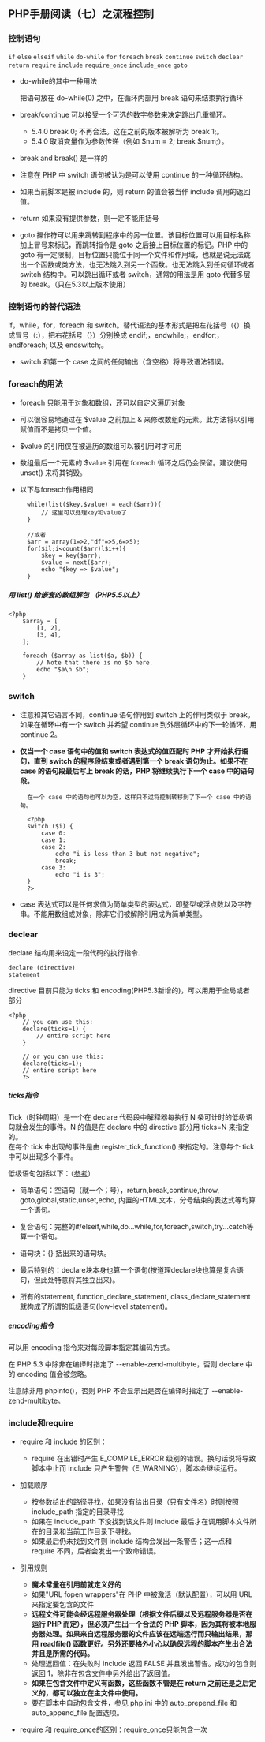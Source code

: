 ## PHP手册阅读（七）之流程控制

### 控制语句

`if` `else` `elseif` `while` `do-while` `for` `foreach` `break` `continue` `switch` `declear` `return` `require` `include` `require_once` `include_once` `goto`

+ do-while的其中一种用法

 	把语句放在 do-while(0) 之中，在循环内部用 break 语句来结束执行循环

+ break/continue 可以接受一个可选的数字参数来决定跳出几重循环。

	+ 5.4.0 break 0; 不再合法。这在之前的版本被解析为 break 1;。  
	+ 5.4.0 取消变量作为参数传递（例如 $num = 2; break $num;）。 

+ break and break() 是一样的
+ 注意在 PHP 中 switch 语句被认为是可以使用 continue 的一种循环结构。 
+ 如果当前脚本是被 include 的，则 return 的值会被当作 include 调用的返回值。
+ return 如果没有提供参数，则一定不能用括号
+ goto 操作符可以用来跳转到程序中的另一位置。该目标位置可以用目标名称加上冒号来标记，而跳转指令是 goto 之后接上目标位置的标记。PHP 中的 goto 有一定限制，目标位置只能位于同一个文件和作用域，也就是说无法跳出一个函数或类方法，也无法跳入到另一个函数。也无法跳入到任何循环或者 switch 结构中。可以跳出循环或者 switch，通常的用法是用 goto 代替多层的 break。（只在5.3以上版本使用） 

### 控制语句的替代语法

 if，while，for，foreach 和 switch。替代语法的基本形式是把左花括号（{）换成冒号（:），把右花括号（}）分别换成 endif;，endwhile;，endfor;，endforeach; 以及 endswitch;。

+ switch 和第一个 case 之间的任何输出（含空格）将导致语法错误。

### foreach的用法

+ foreach 只能用于对象和数组，还可以自定义遍历对象
+ 可以很容易地通过在 $value 之前加上 & 来修改数组的元素。此方法将以引用赋值而不是拷贝一个值。
+ $value 的引用仅在被遍历的数组可以被引用时才可用
+ 数组最后一个元素的 $value 引用在 foreach 循环之后仍会保留。建议使用 unset() 来将其销毁。
+ 以下与foreach作用相同

		while(list($key,$value) = each($arr)){
	    	// 这里可以处理key和value了
		}

		//或者
		$arr = array(1=>2,"df"=>5,6=>5);
		for($il;i<count($arr)l$i++){
		    $key = key($arr);
		    $value = next($arr);
		    echo "$key => $value";
		}

##### 用 list() 给嵌套的数组解包 （PHP5.5以上）

	<?php
		$array = [
		    [1, 2],
		    [3, 4],
		];
		
		foreach ($array as list($a, $b)) {
		    // Note that there is no $b here.
		    echo "$a\n $b";
		}

### switch

+ 注意和其它语言不同，continue 语句作用到 switch 上的作用类似于 break。如果在循环中有一个 switch 并希望 continue 到外层循环中的下一轮循环，用 continue 2。 
+ **仅当一个 case 语句中的值和 switch 表达式的值匹配时 PHP 才开始执行语句，直到 switch 的程序段结束或者遇到第一个 break 语句为止。如果不在 case 的语句段最后写上 break 的话，PHP 将继续执行下一个 case 中的语句段。**

		在一个 case 中的语句也可以为空，这样只不过将控制转移到了下一个 case 中的语句。 

		<?php
		switch ($i) {
		    case 0:
		    case 1:
		    case 2:
		        echo "i is less than 3 but not negative";
		        break;
		    case 3:
		        echo "i is 3";
		}
		?> 

+ case 表达式可以是任何求值为简单类型的表达式，即整型或浮点数以及字符串。不能用数组或对象，除非它们被解除引用成为简单类型。

### declear

 declare 结构用来设定一段代码的执行指令.

	declare (directive)
    statement
 directive 目前只能为 ticks 和 encoding(PHP5.3新增的)，可以用用于全局或者部分

	<?php
		// you can use this:
		declare(ticks=1) {
		    // entire script here
		}
		
		// or you can use this:
		declare(ticks=1);
		// entire script here
		?> 

##### ticks指令

 Tick（时钟周期）是一个在 declare 代码段中解释器每执行 N 条可计时的低级语句就会发生的事件。N 的值是在 declare 中的 directive 部分用 ticks=N 来指定的。  
 在每个 tick 中出现的事件是由 register\_tick\_function() 来指定的。注意每个 tick 中可以出现多个事件。 

 低级语句包括以下：（[参考](https://blog.csdn.net/beyond__devil/article/details/52584101)）

+ 简单语句：空语句（就一个；号），return,break,continue,throw, goto,global,static,unset,echo, 内置的HTML文本，分号结束的表达式等均算一个语句。

+ 复合语句：完整的if/elseif,while,do...while,for,foreach,switch,try...catch等算一个语句。

+ 语句块：{} 括出来的语句块。

+ 最后特别的：declare块本身也算一个语句(按道理declare块也算是复合语句，但此处特意将其独立出来)。

+ 所有的statement, function_declare_statement, class_declare_statement就构成了所谓的低级语句(low-level statement)。

##### encoding指令

 可以用 encoding 指令来对每段脚本指定其编码方式。 

 在 PHP 5.3 中除非在编译时指定了 --enable-zend-multibyte，否则 declare 中的 encoding 值会被忽略。 

 注意除非用 phpinfo()，否则 PHP 不会显示出是否在编译时指定了 --enable-zend-multibyte。

### include和require

+ require 和 include 的区别：

	+ require 在出错时产生 E\_COMPILE\_ERROR 级别的错误。换句话说将导致脚本中止而 include 只产生警告（E_WARNING），脚本会继续运行。 

+ 加载顺序

 	+ 按参数给出的路径寻找，如果没有给出目录（只有文件名）时则按照 include_path 指定的目录寻找
 	+ 如果在 include_path 下没找到该文件则 include 最后才在调用脚本文件所在的目录和当前工作目录下寻找。
 	+ 如果最后仍未找到文件则 include 结构会发出一条警告；这一点和 require 不同，后者会发出一个致命错误。

+ 引用规则
	
	+ **魔术常量在引用前就定义好的**
	+ 如果"URL fopen wrappers"在 PHP 中被激活（默认配置），可以用 URL来指定要包含的文件
	+ **远程文件可能会经远程服务器处理（根据文件后缀以及远程服务器是否在运行 PHP 而定），但必须产生出一个合法的 PHP 脚本，因为其将被本地服务器处理。如果来自远程服务器的文件应该在远端运行而只输出结果，那用 readfile() 函数更好。另外还要格外小心以确保远程的脚本产生出合法并且是所需的代码。**
	+ 处理返回值：在失败时 include 返回 FALSE 并且发出警告。成功的包含则返回 1，除非在包含文件中另外给出了返回值。
	+ **如果在包含文件中定义有函数，这些函数不管是在 return 之前还是之后定义的，都可以独立在主文件中使用。**
	+ 要在脚本中自动包含文件，参见 php.ini 中的 auto_prepend_file 和 auto_append_file 配置选项。 
+ require 和 require_once的区别：require_once只能包含一次